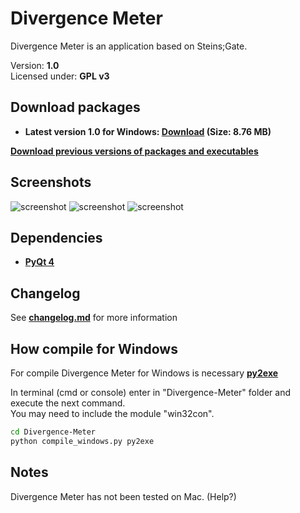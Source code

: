 Divergence Meter
===============================================================================
Divergence Meter is an application based on Steins;Gate.

Version: **1.0**<br />
Licensed under: **GPL v3**

Download packages
------------------------------------------------------------------------------
- **Latest version 1.0 for Windows: [Download](https://github.com/LuqueDaniel/Divergence-Meter/blob/master/packages/1.0/divergence_meter_windows_1.0.zip?raw=true) (Size: 8.76 MB)**

**[Download previous versions of packages and executables](https://github.com/LuqueDaniel/Divergence-Meter/tree/master/packages)**

Screenshots
------------------------------------------------------------------------------
![screenshot](https://raw.github.com/LuqueDaniel/Divergence-Meter/master/screenshots/screen_line.png)
![screenshot](https://raw.github.com/LuqueDaniel/Divergence-Meter/master/screenshots/screen_time.png)
![screenshot](https://raw.github.com/LuqueDaniel/Divergence-Meter/master/screenshots/screen_date.png)

Dependencies
------------------------------------------------------------------------------
- **[PyQt 4](http://www.riverbankcomputing.co.uk/software/pyqt/download)**

Changelog
------------------------------------------------------------------------------
See **[changelog.md](https://github.com/LuqueDaniel/Divergence-Meter/blob/master/changelog.md)** for more information

How compile for Windows
------------------------------------------------------------------------------
For compile Divergence Meter for Windows is necessary **[py2exe](http://www.py2exe.org/)**

In terminal (cmd or console) enter in "Divergence-Meter" folder and execute the next command.<br />
You may need to include the module "win32con".

```bash
cd Divergence-Meter
python compile_windows.py py2exe
```

Notes
-----------------------------------------------------------------------------
Divergence Meter has not been tested on Mac. (Help?)
